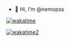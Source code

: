 - 👋 Hi, I’m @nemopss

[![wakatime](https://github-readme-stats.vercel.app/api/wakatime?username=nemopss&layout=compact&theme=monokai)](https://wakatime.com/@nemopss)

[![wakatime2](https://wakatime.com/badge/user/ea8df0ca-046f-4f42-a536-1d3e6204438f.svg?style=default)](https://wakatime.com/@ea8df0ca-046f-4f42-a536-1d3e6204438f)
